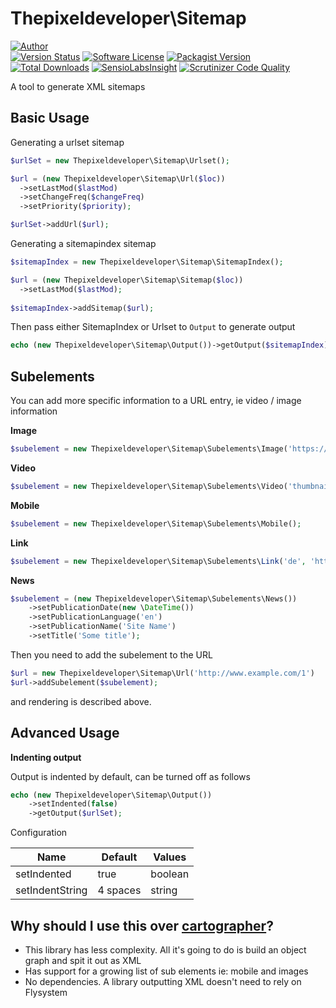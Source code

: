 Thepixeldeveloper\Sitemap
=========================

[![Author](http://img.shields.io/badge/author-@colonelrosa-blue.svg)](https://twitter.com/colonelrosa)  
[![Version Status](http://php-eye.com/badge/thepixeldeveloper/sitemap/tested.svg?style=flat)](https://travis-ci.org/ThePixelDeveloper/Sitemap)
[![Software License](https://img.shields.io/badge/license-MIT-brightgreen.svg)](LICENSE)
[![Packagist Version](https://img.shields.io/packagist/v/thepixeldeveloper/sitemap.svg)](https://packagist.org/packages/thepixeldeveloper/sitemap)
[![Total Downloads](https://img.shields.io/packagist/dt/thepixeldeveloper/sitemap.svg)](https://packagist.org/packages/thepixeldeveloper/sitemap)
[![SensioLabsInsight](https://img.shields.io/sensiolabs/i/ed6d56e8-c908-44dc-9154-a8edc8b168bc.svg)](https://insight.sensiolabs.com/projects/ed6d56e8-c908-44dc-9154-a8edc8b168bc)
[![Scrutinizer Code Quality](https://scrutinizer-ci.com/g/ThePixelDeveloper/Sitemap/badges/quality-score.png?b=master)](https://scrutinizer-ci.com/g/ThePixelDeveloper/Sitemap/?branch=master)


A tool to generate XML sitemaps

Basic Usage
-----

Generating a urlset sitemap

``` php
$urlSet = new Thepixeldeveloper\Sitemap\Urlset(); 

$url = (new Thepixeldeveloper\Sitemap\Url($loc))
  ->setLastMod($lastMod)
  ->setChangeFreq($changeFreq)
  ->setPriority($priority);

$urlSet->addUrl($url);
```

Generating a sitemapindex sitemap


``` php
$sitemapIndex = new Thepixeldeveloper\Sitemap\SitemapIndex(); 

$url = (new Thepixeldeveloper\Sitemap\Sitemap($loc))
  ->setLastMod($lastMod);
  
$sitemapIndex->addSitemap($url);
```

Then pass either SitemapIndex or Urlset to `Output` to generate output


``` php
echo (new Thepixeldeveloper\Sitemap\Output())->getOutput($sitemapIndex);
```

Subelements
-----------

You can add more specific information to a URL entry, ie video / image information

**Image**

``` php
$subelement = new Thepixeldeveloper\Sitemap\Subelements\Image('https://s3.amazonaws.com/path/to/image');
```

**Video**

``` php
$subelement = new Thepixeldeveloper\Sitemap\Subelements\Video('thumbnail', 'title', 'description');
```

**Mobile**

``` php
$subelement = new Thepixeldeveloper\Sitemap\Subelements\Mobile();
```

**Link**

``` php
$subelement = new Thepixeldeveloper\Sitemap\Subelements\Link('de', 'http://www.example.com/schweiz-deutsch/');
```

**News**

``` php
$subelement = (new Thepixeldeveloper\Sitemap\Subelements\News())
    ->setPublicationDate(new \DateTime())
    ->setPublicationLanguage('en')
    ->setPublicationName('Site Name')
    ->setTitle('Some title');
```

Then you need to add the subelement to the URL

``` php
$url = new Thepixeldeveloper\Sitemap\Url('http://www.example.com/1')
$url->addSubelement($subelement);
```

and rendering is described above.

Advanced Usage
--------------

**Indenting output**

Output is indented by default, can be turned off as follows

``` php
echo (new Thepixeldeveloper\Sitemap\Output())
    ->setIndented(false)
    ->getOutput($urlSet);
```

Configuration

Name | Default | Values
---- | ------- | ------
setIndented | true | boolean
setIndentString | 4 spaces | string


Why should I use this over [cartographer](https://github.com/tackk/cartographer)?
----

* This library has less complexity. All it's going to do is build an object graph and spit it out as XML
* Has support for a growing list of sub elements ie: mobile and images
* No dependencies. A library outputting XML doesn't need to rely on Flysystem
